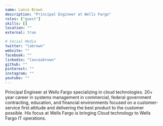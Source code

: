 ```yaml
---
name: Lance Brown
description: "Principal Engineer at Wells Fargo"
roles: ["guest"]
skills: []
location: ""
external: true

# Social Media
twitter: "labrown"
website: ""
facebook: ""
linkedin: "lanceabrown"
github: ""
pinterest: ""
instagram: ""
youtube: ""
---
```


Principal Engineer at Wells Fargo specializing in cloud technologies.  20+ year career in systems management in commercial, federal government contracting, education, and financial environments focused on a customer-service first attitude and delivering the best product to the customer possible.  His focus at Wells Fargo is bringing Cloud technology to Wells Fargo IT operations.